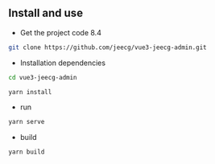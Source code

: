 ## Install and use

- Get the project code 8.4

```bash
git clone https://github.com/jeecg/vue3-jeecg-admin.git
```

- Installation dependencies

```bash
cd vue3-jeecg-admin

yarn install

```

- run

```bash
yarn serve
```

- build

```bash
yarn build
```
